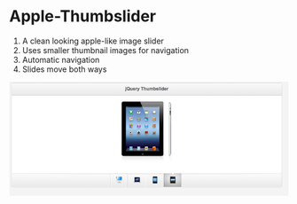 # Apple-Thumbslider
1. A clean looking apple-like image slider <br />
2. Uses smaller thumbnail images for navigation <br />
3. Automatic navigation <br />
4. Slides move both ways<br />



  ![Alt text](/screenshot/screen.png?raw=true "Start Page")<br />
